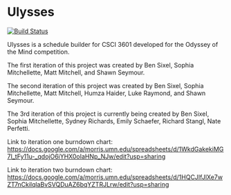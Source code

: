 # Ulysses

[![Build Status](https://travis-ci.org/devshawn/ulysses.svg?branch=master)](https://travis-ci.org/devshawn/ulysses)

Ulysses is a schedule builder for CSCI 3601 developed for the Odyssey of the Mind competition.

The first iteration of this project was created by Ben Sixel, Sophia Mitchellette, Matt Mitchell, and Shawn Seymour.

The second iteration of this project was created by Ben Sixel, Sophia Mitchellette, Matt Mitchell, Humza Haider, Luke Raymond, and Shawn Seymour.

The 3rd iteration of this project is currently being created by Ben Sixel, Sophia Mitchellette, Sydney Richards, Emily Schaefer, Richard Stangl, Nate Perfetti.

Link to iteration one burndown chart: https://docs.google.com/a/morris.umn.edu/spreadsheets/d/1WkdGakekiMG7I_tFy11u-_qdojO6iYHX0oIaHNp_NJw/edit?usp=sharing

Link to iteration two burndown chart:
https://docs.google.com/a/morris.umn.edu/spreadsheets/d/1HQCJIfJlXe7wZT7nCkilqlaBvSVQDuAZ6bqYZTRJLrw/edit?usp=sharing
